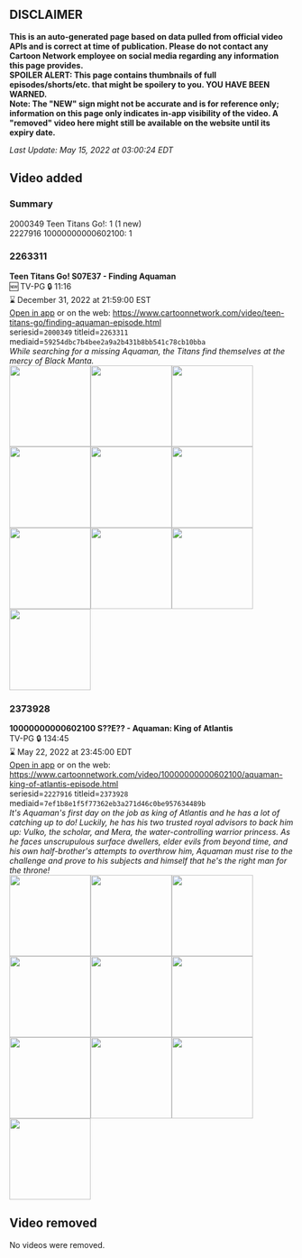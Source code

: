 ## DISCLAIMER
**This is an auto-generated page based on data pulled from official video APIs and is correct at time of publication. Please do not contact any Cartoon Network employee on social media regarding any information this page provides.**  
**SPOILER ALERT: This page contains thumbnails of full episodes/shorts/etc. that might be spoilery to you. YOU HAVE BEEN WARNED.**  
**Note: The "NEW" sign might not be accurate and is for reference only; information on this page only indicates in-app visibility of the video. A "removed" video here might still be available on the website until its expiry date.**  

_Last Update: May 15, 2022 at 03:00:24 EDT_
## Video added
### Summary
2000349 Teen Titans Go!: 1 (1 new)  
2227916 10000000000602100: 1  
### 2263311
**Teen Titans Go! S07E37 - Finding Aquaman**  
🆕 TV-PG 🔒 11:16  
⌛ December 31, 2022 at 21:59:00 EST  
[Open in app](https://cnvideo.sercomkc.org/redirector.html?type=cnapp&seriesid=2000349&titleid=2263311&mediaid=59254dbc7b4bee2a9a2b431b8bb541c78cb10bba) or on the web: https://www.cartoonnetwork.com/video/teen-titans-go/finding-aquaman-episode.html  
seriesid=`2000349` titleid=`2263311` mediaid=`59254dbc7b4bee2a9a2b431b8bb541c78cb10bba`  
_While searching for a missing Aquaman, the Titans find themselves at the mercy of Black Manta._  
<a href="https://s3.amazonaws.com/cartoonorchestrator/2263311_001_1280x720.jpg"><img src="https://s3.amazonaws.com/cartoonorchestrator/2263311_001_640x360.jpg" height="144px" /></a><a href="https://s3.amazonaws.com/cartoonorchestrator/2263311_002_1280x720.jpg"><img src="https://s3.amazonaws.com/cartoonorchestrator/2263311_002_640x360.jpg" height="144px" /></a><a href="https://s3.amazonaws.com/cartoonorchestrator/2263311_003_1280x720.jpg"><img src="https://s3.amazonaws.com/cartoonorchestrator/2263311_003_640x360.jpg" height="144px" /></a><a href="https://s3.amazonaws.com/cartoonorchestrator/2263311_004_1280x720.jpg"><img src="https://s3.amazonaws.com/cartoonorchestrator/2263311_004_640x360.jpg" height="144px" /></a><a href="https://s3.amazonaws.com/cartoonorchestrator/2263311_005_1280x720.jpg"><img src="https://s3.amazonaws.com/cartoonorchestrator/2263311_005_640x360.jpg" height="144px" /></a><a href="https://s3.amazonaws.com/cartoonorchestrator/2263311_006_1280x720.jpg"><img src="https://s3.amazonaws.com/cartoonorchestrator/2263311_006_640x360.jpg" height="144px" /></a><a href="https://s3.amazonaws.com/cartoonorchestrator/2263311_007_1280x720.jpg"><img src="https://s3.amazonaws.com/cartoonorchestrator/2263311_007_640x360.jpg" height="144px" /></a><a href="https://s3.amazonaws.com/cartoonorchestrator/2263311_008_1280x720.jpg"><img src="https://s3.amazonaws.com/cartoonorchestrator/2263311_008_640x360.jpg" height="144px" /></a><a href="https://s3.amazonaws.com/cartoonorchestrator/2263311_009_1280x720.jpg"><img src="https://s3.amazonaws.com/cartoonorchestrator/2263311_009_640x360.jpg" height="144px" /></a><a href="https://s3.amazonaws.com/cartoonorchestrator/2263311_010_1280x720.jpg"><img src="https://s3.amazonaws.com/cartoonorchestrator/2263311_010_640x360.jpg" height="144px" /></a>
### 2373928
**10000000000602100 S??E?? - Aquaman: King of Atlantis**  
TV-PG 🔒 134:45  
⌛ May 22, 2022 at 23:45:00 EDT  
[Open in app](https://cnvideo.sercomkc.org/redirector.html?type=cnapp&seriesid=10000000000602100&titleid=2373928&mediaid=7ef1b8e1f5f77362eb3a271d46c0be957634489b) or on the web: https://www.cartoonnetwork.com/video/10000000000602100/aquaman-king-of-atlantis-episode.html  
seriesid=`2227916` titleid=`2373928` mediaid=`7ef1b8e1f5f77362eb3a271d46c0be957634489b`  
_It's Aquaman's first day on the job as king of Atlantis and he has a lot of catching up to do! Luckily, he has his two trusted royal advisors to back him up: Vulko, the scholar, and Mera, the water-controlling warrior princess. As he faces unscrupulous surface dwellers, elder evils from beyond time, and his own half-brother's attempts to overthrow him, Aquaman must rise to the challenge and prove to his subjects and himself that he's the right man for the throne!_  
<a href="https://s3.amazonaws.com/cartoonorchestrator/2373928_001_1280x720.jpg"><img src="https://s3.amazonaws.com/cartoonorchestrator/2373928_001_640x360.jpg" height="144px" /></a><a href="https://s3.amazonaws.com/cartoonorchestrator/2373928_002_1280x720.jpg"><img src="https://s3.amazonaws.com/cartoonorchestrator/2373928_002_640x360.jpg" height="144px" /></a><a href="https://s3.amazonaws.com/cartoonorchestrator/2373928_003_1280x720.jpg"><img src="https://s3.amazonaws.com/cartoonorchestrator/2373928_003_640x360.jpg" height="144px" /></a><a href="https://s3.amazonaws.com/cartoonorchestrator/2373928_004_1280x720.jpg"><img src="https://s3.amazonaws.com/cartoonorchestrator/2373928_004_640x360.jpg" height="144px" /></a><a href="https://s3.amazonaws.com/cartoonorchestrator/2373928_005_1280x720.jpg"><img src="https://s3.amazonaws.com/cartoonorchestrator/2373928_005_640x360.jpg" height="144px" /></a><a href="https://s3.amazonaws.com/cartoonorchestrator/2373928_006_1280x720.jpg"><img src="https://s3.amazonaws.com/cartoonorchestrator/2373928_006_640x360.jpg" height="144px" /></a><a href="https://s3.amazonaws.com/cartoonorchestrator/2373928_007_1280x720.jpg"><img src="https://s3.amazonaws.com/cartoonorchestrator/2373928_007_640x360.jpg" height="144px" /></a><a href="https://s3.amazonaws.com/cartoonorchestrator/2373928_008_1280x720.jpg"><img src="https://s3.amazonaws.com/cartoonorchestrator/2373928_008_640x360.jpg" height="144px" /></a><a href="https://s3.amazonaws.com/cartoonorchestrator/2373928_009_1280x720.jpg"><img src="https://s3.amazonaws.com/cartoonorchestrator/2373928_009_640x360.jpg" height="144px" /></a><a href="https://s3.amazonaws.com/cartoonorchestrator/2373928_010_1280x720.jpg"><img src="https://s3.amazonaws.com/cartoonorchestrator/2373928_010_640x360.jpg" height="144px" /></a>
## Video removed
No videos were removed.  
